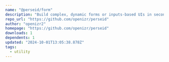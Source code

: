 ```yaml
---
name: "@perseid/form"
description: "Build complex, dynamic forms or inputs-based UIs in seconds"
repo_url: "https://github.com/openizr/perseid"
author: "openizr2"
homepage: "https://github.com/openizr/perseid"
downloads: 1
dependents: 1
updated: "2024-10-01T13:05:38.878Z"
tags: 
  - utility
---
```

